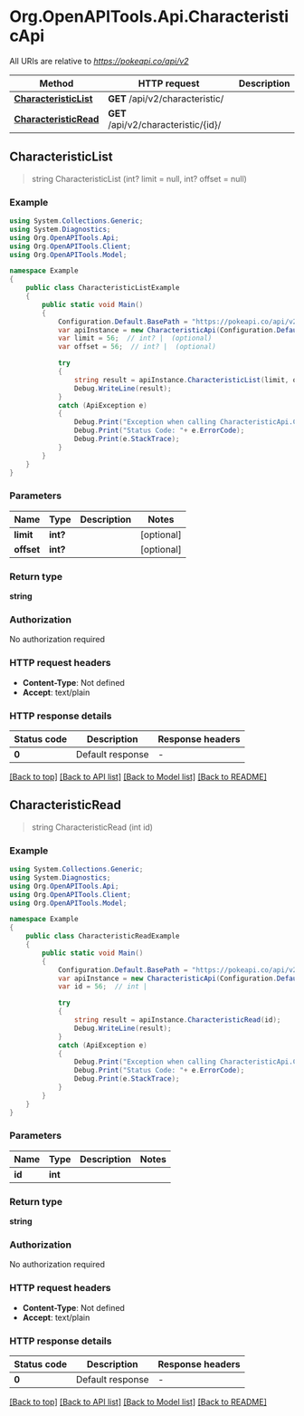 # Org.OpenAPITools.Api.CharacteristicApi

All URIs are relative to *https://pokeapi.co/api/v2*

Method | HTTP request | Description
------------- | ------------- | -------------
[**CharacteristicList**](CharacteristicApi.md#characteristiclist) | **GET** /api/v2/characteristic/ | 
[**CharacteristicRead**](CharacteristicApi.md#characteristicread) | **GET** /api/v2/characteristic/{id}/ | 



## CharacteristicList

> string CharacteristicList (int? limit = null, int? offset = null)



### Example

```csharp
using System.Collections.Generic;
using System.Diagnostics;
using Org.OpenAPITools.Api;
using Org.OpenAPITools.Client;
using Org.OpenAPITools.Model;

namespace Example
{
    public class CharacteristicListExample
    {
        public static void Main()
        {
            Configuration.Default.BasePath = "https://pokeapi.co/api/v2";
            var apiInstance = new CharacteristicApi(Configuration.Default);
            var limit = 56;  // int? |  (optional) 
            var offset = 56;  // int? |  (optional) 

            try
            {
                string result = apiInstance.CharacteristicList(limit, offset);
                Debug.WriteLine(result);
            }
            catch (ApiException e)
            {
                Debug.Print("Exception when calling CharacteristicApi.CharacteristicList: " + e.Message );
                Debug.Print("Status Code: "+ e.ErrorCode);
                Debug.Print(e.StackTrace);
            }
        }
    }
}
```

### Parameters


Name | Type | Description  | Notes
------------- | ------------- | ------------- | -------------
 **limit** | **int?**|  | [optional] 
 **offset** | **int?**|  | [optional] 

### Return type

**string**

### Authorization

No authorization required

### HTTP request headers

- **Content-Type**: Not defined
- **Accept**: text/plain


### HTTP response details
| Status code | Description | Response headers |
|-------------|-------------|------------------|
| **0** | Default response |  -  |

[[Back to top]](#)
[[Back to API list]](../README.md#documentation-for-api-endpoints)
[[Back to Model list]](../README.md#documentation-for-models)
[[Back to README]](../README.md)


## CharacteristicRead

> string CharacteristicRead (int id)



### Example

```csharp
using System.Collections.Generic;
using System.Diagnostics;
using Org.OpenAPITools.Api;
using Org.OpenAPITools.Client;
using Org.OpenAPITools.Model;

namespace Example
{
    public class CharacteristicReadExample
    {
        public static void Main()
        {
            Configuration.Default.BasePath = "https://pokeapi.co/api/v2";
            var apiInstance = new CharacteristicApi(Configuration.Default);
            var id = 56;  // int | 

            try
            {
                string result = apiInstance.CharacteristicRead(id);
                Debug.WriteLine(result);
            }
            catch (ApiException e)
            {
                Debug.Print("Exception when calling CharacteristicApi.CharacteristicRead: " + e.Message );
                Debug.Print("Status Code: "+ e.ErrorCode);
                Debug.Print(e.StackTrace);
            }
        }
    }
}
```

### Parameters


Name | Type | Description  | Notes
------------- | ------------- | ------------- | -------------
 **id** | **int**|  | 

### Return type

**string**

### Authorization

No authorization required

### HTTP request headers

- **Content-Type**: Not defined
- **Accept**: text/plain


### HTTP response details
| Status code | Description | Response headers |
|-------------|-------------|------------------|
| **0** | Default response |  -  |

[[Back to top]](#)
[[Back to API list]](../README.md#documentation-for-api-endpoints)
[[Back to Model list]](../README.md#documentation-for-models)
[[Back to README]](../README.md)

